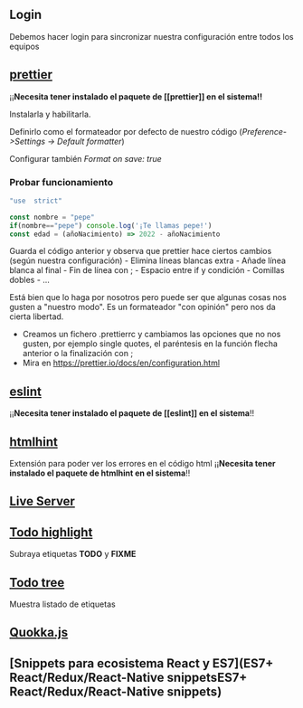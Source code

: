 ##  Login
Debemos hacer login para sincronizar nuestra configuración entre todos los equipos

## [prettier](https://marketplace.visualstudio.com/items?itemName=esbenp.prettier-vscode)

¡¡**Necesita tener instalado el paquete de [[prettier]] en el sistema!!**

Instalarla y habilitarla.

Definirlo como el formateador por defecto de nuestro código (*Preference->Settings -> Default formatter*)

Configurar también *Format on save: true*


### Probar funcionamiento

```js
"use  strict"

const nombre = "pepe"
if(nombre=="pepe") console.log('¡Te llamas pepe!')
const edad = (añoNacimiento) => 2022 - añoNacimiento 
```

Guarda el código  anterior  y observa que prettier hace ciertos cambios (según nuestra configuración)
	- Elimina líneas blancas extra
	- Añade línea blanca al final
	- Fin de línea con ;
	- Espacio entre if y condición
	- Comillas dobles
	- ...

Está bien que lo haga por nosotros pero  puede ser que algunas cosas nos gusten a "nuestro modo". Es un formateador "con opinión" pero nos da cierta libertad.
- Creamos un  fichero .prettierrc y  cambiamos las  opciones que no nos gusten, por ejemplo single quotes,  el paréntesis en la función  flecha anterior o la finalización con ;
- Mira  en https://prettier.io/docs/en/configuration.html



## [eslint](https://marketplace.visualstudio.com/items?itemName=dbaeumer.vscode-eslint)
¡¡**Necesita tener  instalado el paquete de [[eslint]] en el sistema**!!

## [htmlhint](https://marketplace.visualstudio.com/items?itemName=mkaufman.HTMLHint)
Extensión para poder ver los errores en el código html
¡¡**Necesita tener  instalado el paquete de htmlhint en el sistema**!!


## [Live Server](https://marketplace.visualstudio.com/items?itemName=ritwickdey.LiveServer)

## [Todo highlight](https://marketplace.visualstudio.com/items?itemName=wayou.vscode-todo-highlight)

Subraya etiquetas **TODO** y  **FIXME**
## [Todo tree](https://marketplace.visualstudio.com/items?itemName=Gruntfuggly.todo-tree)
Muestra listado de etiquetas

## [Quokka.js](https://marketplace.visualstudio.com/items?itemName=WallabyJs.quokka-vscode)

## [Snippets para ecosistema React y ES7](ES7+ React/Redux/React-Native snippetsES7+ React/Redux/React-Native snippets)



